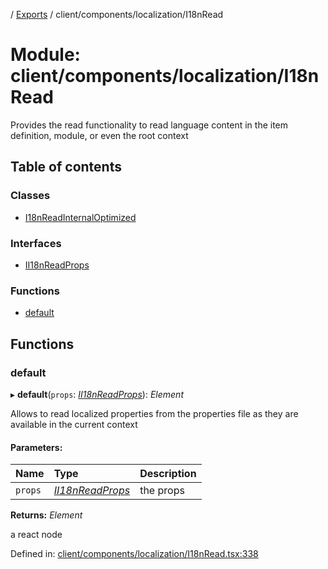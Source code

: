 [](../README.md) / [Exports](../modules.md) / client/components/localization/I18nRead

# Module: client/components/localization/I18nRead

Provides the read functionality to read language content in the
item definition, module, or even the root context

## Table of contents

### Classes

- [I18nReadInternalOptimized](../classes/client_components_localization_i18nread.i18nreadinternaloptimized.md)

### Interfaces

- [II18nReadProps](../interfaces/client_components_localization_i18nread.ii18nreadprops.md)

### Functions

- [default](client_components_localization_i18nread.md#default)

## Functions

### default

▸ **default**(`props`: [*II18nReadProps*](../interfaces/client_components_localization_i18nread.ii18nreadprops.md)): *Element*

Allows to read localized properties from the properties
file as they are available in the current context

#### Parameters:

Name | Type | Description |
:------ | :------ | :------ |
`props` | [*II18nReadProps*](../interfaces/client_components_localization_i18nread.ii18nreadprops.md) | the props   |

**Returns:** *Element*

a react node

Defined in: [client/components/localization/I18nRead.tsx:338](https://github.com/onzag/itemize/blob/55e63f2c/client/components/localization/I18nRead.tsx#L338)
